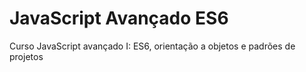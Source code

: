 # JavaScript Avançado ES6
Curso JavaScript avançado I: ES6, orientação a objetos e padrões de projetos
